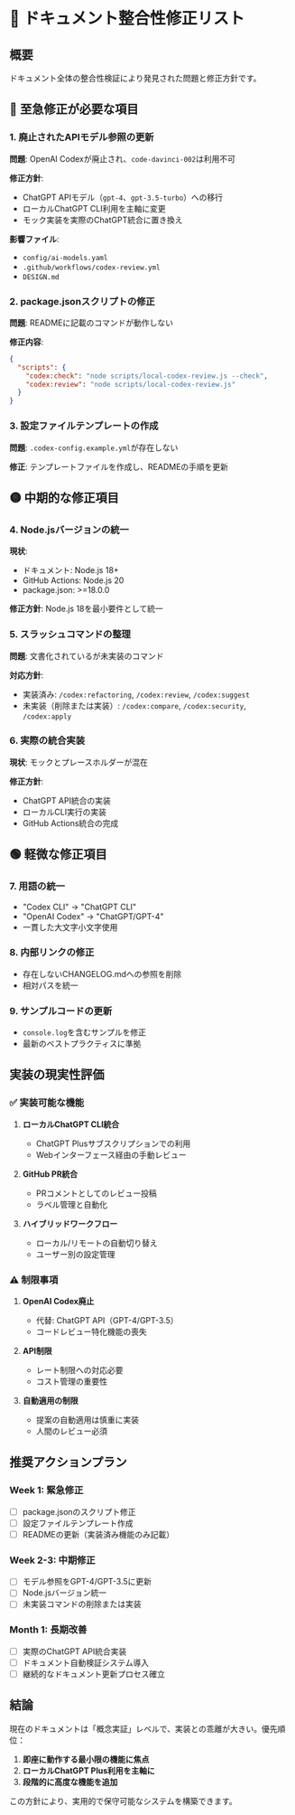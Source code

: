 # 📝 ドキュメント整合性修正リスト

## 概要

ドキュメント全体の整合性検証により発見された問題と修正方針です。

## 🔴 至急修正が必要な項目

### 1. 廃止されたAPIモデル参照の更新

**問題**: OpenAI Codexが廃止され、`code-davinci-002`は利用不可

**修正方針**:
- ChatGPT APIモデル（`gpt-4`、`gpt-3.5-turbo`）への移行
- ローカルChatGPT CLI利用を主軸に変更
- モック実装を実際のChatGPT統合に置き換え

**影響ファイル**:
- `config/ai-models.yaml`
- `.github/workflows/codex-review.yml`
- `DESIGN.md`

### 2. package.jsonスクリプトの修正

**問題**: READMEに記載のコマンドが動作しない

**修正内容**:
```json
{
  "scripts": {
    "codex:check": "node scripts/local-codex-review.js --check",
    "codex:review": "node scripts/local-codex-review.js"
  }
}
```

### 3. 設定ファイルテンプレートの作成

**問題**: `.codex-config.example.yml`が存在しない

**修正**: テンプレートファイルを作成し、READMEの手順を更新

## 🟡 中期的な修正項目

### 4. Node.jsバージョンの統一

**現状**:
- ドキュメント: Node.js 18+
- GitHub Actions: Node.js 20
- package.json: >=18.0.0

**修正方針**: Node.js 18を最小要件として統一

### 5. スラッシュコマンドの整理

**問題**: 文書化されているが未実装のコマンド

**対応方針**:
- 実装済み: `/codex:refactoring`, `/codex:review`, `/codex:suggest`
- 未実装（削除または実装）: `/codex:compare`, `/codex:security`, `/codex:apply`

### 6. 実際の統合実装

**現状**: モックとプレースホルダーが混在

**修正方針**:
- ChatGPT API統合の実装
- ローカルCLI実行の実装
- GitHub Actions統合の完成

## 🟢 軽微な修正項目

### 7. 用語の統一

- "Codex CLI" → "ChatGPT CLI"
- "OpenAI Codex" → "ChatGPT/GPT-4"
- 一貫した大文字小文字使用

### 8. 内部リンクの修正

- 存在しないCHANGELOG.mdへの参照を削除
- 相対パスを統一

### 9. サンプルコードの更新

- `console.log`を含むサンプルを修正
- 最新のベストプラクティスに準拠

## 実装の現実性評価

### ✅ 実装可能な機能

1. **ローカルChatGPT CLI統合**
   - ChatGPT Plusサブスクリプションでの利用
   - Webインターフェース経由の手動レビュー

2. **GitHub PR統合**
   - PRコメントとしてのレビュー投稿
   - ラベル管理と自動化

3. **ハイブリッドワークフロー**
   - ローカル/リモートの自動切り替え
   - ユーザー別の設定管理

### ⚠️ 制限事項

1. **OpenAI Codex廃止**
   - 代替: ChatGPT API（GPT-4/GPT-3.5）
   - コードレビュー特化機能の喪失

2. **API制限**
   - レート制限への対応必要
   - コスト管理の重要性

3. **自動適用の制限**
   - 提案の自動適用は慎重に実装
   - 人間のレビュー必須

## 推奨アクションプラン

### Week 1: 緊急修正
- [ ] package.jsonのスクリプト修正
- [ ] 設定ファイルテンプレート作成
- [ ] READMEの更新（実装済み機能のみ記載）

### Week 2-3: 中期修正
- [ ] モデル参照をGPT-4/GPT-3.5に更新
- [ ] Node.jsバージョン統一
- [ ] 未実装コマンドの削除または実装

### Month 1: 長期改善
- [ ] 実際のChatGPT API統合実装
- [ ] ドキュメント自動検証システム導入
- [ ] 継続的なドキュメント更新プロセス確立

## 結論

現在のドキュメントは「概念実証」レベルで、実装との乖離が大きい。優先順位：

1. **即座に動作する最小限の機能に焦点**
2. **ローカルChatGPT Plus利用を主軸に**
3. **段階的に高度な機能を追加**

この方針により、実用的で保守可能なシステムを構築できます。